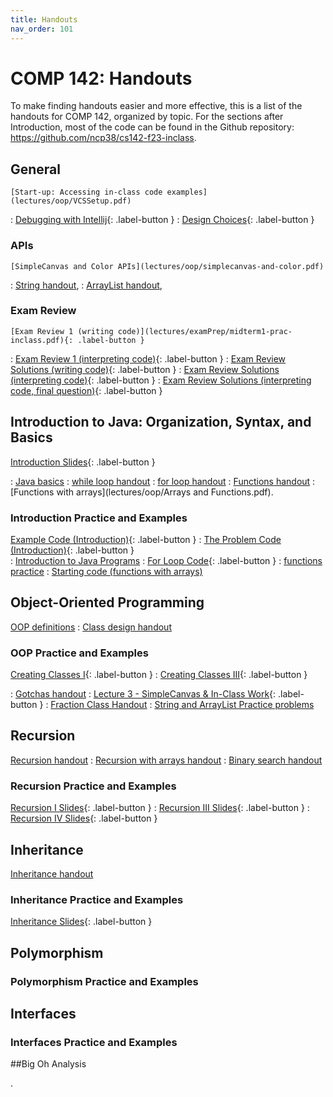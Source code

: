 ```yaml
---
title: Handouts
nav_order: 101
---
```


# COMP 142: Handouts

To make finding handouts easier and more effective, this is a list of the handouts for COMP 142, organized by topic.  For the 
sections after Introduction, most of the code can be found in the Github repository: https://github.com/ncp38/cs142-f23-inclass.

## General
	[Start-up: Accessing in-class code examples](lectures/oop/VCSSetup.pdf)
:  [Debugging with Intellij](https://rhodes.instructuremedia.com/embed/75f01cbf-69f9-4c77-aeb7-96e19c0b19fa){: .label-button } 
:  [Design Choices](https://rhodes.instructuremedia.com/embed/c1553cb0-476d-45c3-b56c-277d4420e8da){: .label-button } 

### APIs
	[SimpleCanvas and Color APIs](lectures/oop/simplecanvas-and-color.pdf)
:  [String handout](lectures/arraylists-str/strings-handout.pdf),
:  [ArrayList handout](lectures/arraylists-str/arraylists-handout.pdf),

### Exam Review
	[Exam Review 1 (writing code)](lectures/examPrep/midterm1-prac-inclass.pdf){: .label-button } 
: [Exam Review 1 (interpreting code)](lectures/examPrep/midterm1-prac-additional.pdf){: .label-button } 
: [Exam Review Solutions (writing code)](lectures/examPrep/midterm1-prep-inclass-sol.pdf){: .label-button } 
: [Exam Review Solutions (interpreting code)](lectures/examPrep/midterm1-prep-addl-sol12.pdf){: .label-button } 
: [Exam Review Solutions (interpreting code, final question)](lectures/examPrep/midterm1-prep-addl-sol3.pdf){: .label-button } 

## Introduction to Java: Organization, Syntax, and Basics

 [Introduction Slides](lectures/intro/CS142Intro1Slides.pdf){: .label-button } 

:  [Java basics](lectures/intro/java-basics.pdf)
:  [while loop handout](lectures/intro/while-loops-handout.pdf)
:  [for loop handout](lectures/intro/for-loops-handout.pdf)
:  [Functions handout](lectures/intro/functions-handout.pdf)
:  [Functions with arrays](lectures/oop/Arrays and Functions.pdf).  

### Introduction Practice and Examples

  [Example Code (Introduction)](lectures/intro/introductionToJava.java){: .label-button } 
: [The Problem Code (Introduction)](lectures/intro/problemCode.java){: .label-button }   
: [Introduction to Java Programs](lectures/intro/scheduleLab1.pdf)
: [For Loop Code](lectures/intro/forLoop.java){: .label-button }
: [functions practice](lectures/intro/functions-practice.pdf)
: [Starting code (functions with arrays)](lectures/oop/classPracticeBlank.java)


## Object-Oriented Programming

  [OOP definitions](lectures/oop/oop-defs.pdf)
:  [Class design handout](lectures/oop/oop-creating-classes-handout.pdf)

### OOP Practice and Examples

 [Creating Classes I](lectures/oop/oop-creating-classes-slides1.pdf){: .label-button } 
: [Creating Classes III](lectures/oop/creating-classes-day2-slides.pdf){: .label-button } 

:  [Gotchas handout](lectures/oop/oop-gotchas-handout.pdf)
:  [Lecture 3 - SimpleCanvas & In-Class Work](https://rhodes.instructuremedia.com/embed/b5ee1d41-8556-4609-93ed-cade4dc2aea8){: .label-button }
:  [Fraction Class Handout](lectures/oop/fraction-class-handout.pdf)
:  [String and ArrayList Practice problems](lectures/arraylists-str/practice.pdf)

## Recursion

  [Recursion handout](lectures/recursion/recursion-handout.pdf)
:  [Recursion with arrays handout](lectures/recursion/recursion-with-arrays.pdf)
:  [Binary search handout](lectures/recursion/binsearch-handout.pdf)

### Recursion Practice and Examples

  [Recursion I Slides](lectures/recursion/recursion-1-slides.pdf){: .label-button } 
: [Recursion III Slides](lectures/recursion/day3-recursion-with-arrays-slides.pdf){: .label-button } 
: [Recursion IV Slides](lectures/recursion/day4-binsearch-slides.pdf){: .label-button } 

## Inheritance

  [Inheritance handout](lectures/inheritance/Inheritance-handout.pdf) 

### Inheritance Practice and Examples

 [Inheritance Slides](lectures/inheritance/day1-inherit-slides.pdf){: .label-button } 

## Polymorphism

### Polymorphism Practice and Examples

## Interfaces

### Interfaces Practice and Examples

##Big Oh Analysis

.